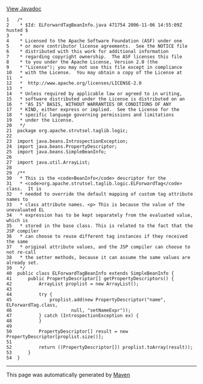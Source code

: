 [View Javadoc](../../../../../../apidocs/org/apache/strutsel/taglib/logic/ELForwardTagBeanInfo.html.md)


    1   /*
    2    * $Id: ELForwardTagBeanInfo.java 471754 2006-11-06 14:55:09Z husted $
    3    *
    4    * Licensed to the Apache Software Foundation (ASF) under one
    5    * or more contributor license agreements.  See the NOTICE file
    6    * distributed with this work for additional information
    7    * regarding copyright ownership.  The ASF licenses this file
    8    * to you under the Apache License, Version 2.0 (the
    9    * "License"); you may not use this file except in compliance
    10   * with the License.  You may obtain a copy of the License at
    11   *
    12   *  http://www.apache.org/licenses/LICENSE-2.0
    13   *
    14   * Unless required by applicable law or agreed to in writing,
    15   * software distributed under the License is distributed on an
    16   * "AS IS" BASIS, WITHOUT WARRANTIES OR CONDITIONS OF ANY
    17   * KIND, either express or implied.  See the License for the
    18   * specific language governing permissions and limitations
    19   * under the License.
    20   */
    21  package org.apache.strutsel.taglib.logic;
    22  
    23  import java.beans.IntrospectionException;
    24  import java.beans.PropertyDescriptor;
    25  import java.beans.SimpleBeanInfo;
    26  
    27  import java.util.ArrayList;
    28  
    29  /**
    30   * This is the <code>BeanInfo</code> descriptor for the
    31   * <code>org.apache.strutsel.taglib.logic.ELForwardTag</code> class.  It is
    32   * needed to override the default mapping of custom tag attribute names to
    33   * class attribute names. <p> This is because the value of the unevaluated EL
    34   * expression has to be kept separately from the evaluated value, which is
    35   * stored in the base class. This is related to the fact that the JSP compiler
    36   * can choose to reuse different tag instances if they received the same
    37   * original attribute values, and the JSP compiler can choose to not re-call
    38   * the setter methods, because it can assume the same values are already set.
    39   */
    40  public class ELForwardTagBeanInfo extends SimpleBeanInfo {
    41      public PropertyDescriptor[] getPropertyDescriptors() {
    42          ArrayList proplist = new ArrayList();
    43  
    44          try {
    45              proplist.add(new PropertyDescriptor("name", ELForwardTag.class,
    46                      null, "setNameExpr"));
    47          } catch (IntrospectionException ex) {
    48          }
    49  
    50          PropertyDescriptor[] result = new PropertyDescriptor[proplist.size()];
    51  
    52          return ((PropertyDescriptor[]) proplist.toArray(result));
    53      }
    54  }

------------------------------------------------------------------------

This page was automatically generated by [Maven](http://maven.apache.org/)

